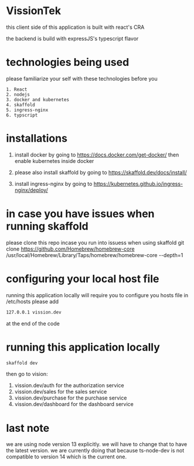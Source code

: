 # VissionTek

this client side of this application is built with react's CRA 

the backend is build with expressJS's typescript flavor

# technologies being used

please familiarize your self with these technologies before you

    1. React
    2. nodejs 
    3. docker and kubernetes
    4. skaffold
    5. ingress-nginx
    6. typscript

# installations

1. install docker by going to https://docs.docker.com/get-docker/ then enable kubernetes inside docker

2. please also install skaffold by going to https://skaffold.dev/docs/install/

3. install ingress-nginx by going to https://kubernetes.github.io/ingress-nginx/deploy/


# in case you have issues when running skaffold

please clone this repo incase you run into issuess when using skaffold git clone https://github.com/Homebrew/homebrew-core /usr/local/Homebrew/Library/Taps/homebrew/homebrew-core --depth=1

# configuring your local host file

running this application locally will require you to configure you hosts file in /etc/hosts please add 

```bash 
127.0.0.1 vission.dev
```
at the end of the code 

# running this application locally

```bash
skaffold dev
```

then go to vision:

1. vission.dev/auth for the authorization service
2. vission.dev/sales for the sales service
3. vission.dev/purchase for the purchase service
4. vission.dev/dashboard for the dashboard service


# last note

we are using node version 13 explicitly. we will have to change that to have the latest version. we are currently doing that because ts-node-dev is not compatible to version 14 which is the current one. 